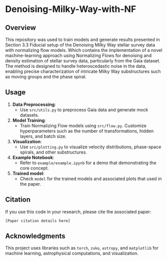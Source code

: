 # Denoising-Milky-Way-with-NF

## Overview
This repository was used to train models and generate results presented in Section 3.3 Fiducial setup of the Denoising Milky Way stellar survey data with normalizing flow models. Which contains the implementation of a novel machine-learning approach using Normalizing Flows for denoising and density estimation of stellar survey data, particularly from the Gaia dataset. The method is designed to handle heteroscedastic noise in the data, enabling precise characterization of intricate Milky Way substructures such as moving groups and the phase spiral.



## Usage
1. **Data Preprocessing**:
   - Use `src/utils.py` to preprocess Gaia data and generate mock datasets.
2. **Model Training**:
   - Train Normalizing Flow models using `src/flow.py`. Customize hyperparameters such as the number of transformations, hidden layers, and batch size.
3. **Visualization**:
   - Use `src/plotting.py` to visualize velocity distributions, phase-space spirals, and other substructures.
4. **Example Notebook**:
   - Refer to `example/example.ipynb` for a demo that demonstrating the core concept.
5. **Trained model**:
   - Check `model` for the trained models and associated plots that used in the paper.

## Citation
If you use this code in your research, please cite the associated paper:
```
[Paper citation details here]
```

## Acknowledgments
This project uses libraries such as `torch`, `zuko`, `astropy`, and `matplotlib` for machine learning, astrophysical computations, and visualization.